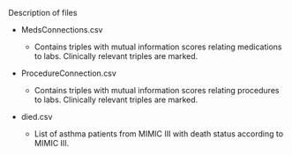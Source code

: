 Description of files

* MedsConnections.csv
  - Contains triples with mutual information scores relating medications to labs.  Clinically relevant triples are marked.

* ProcedureConnection.csv
  - Contains triples with mutual information scores relating procedures to labs.  Clinically relevant triples are marked.

* died.csv
  - List of asthma patients from MIMIC III with death status according to MIMIC III.
